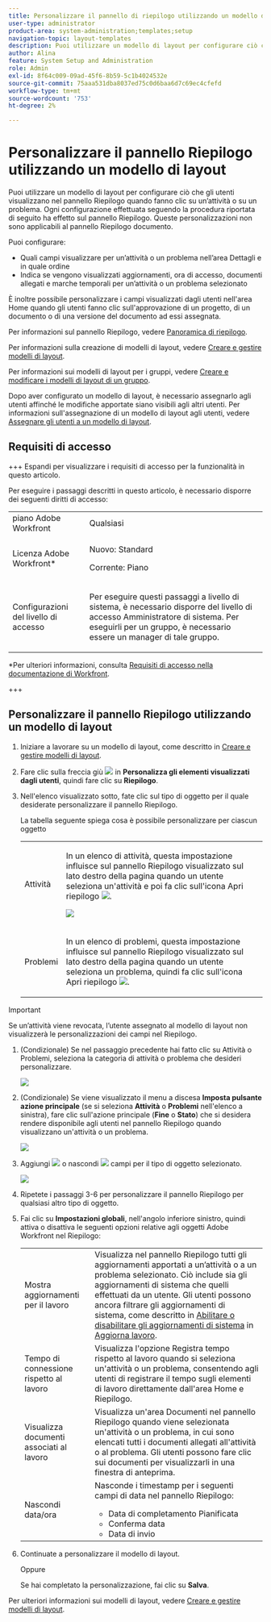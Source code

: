 ```yaml
---
title: Personalizzare il pannello di riepilogo utilizzando un modello di layout
user-type: administrator
product-area: system-administration;templates;setup
navigation-topic: layout-templates
description: Puoi utilizzare un modello di layout per configurare ciò che gli utenti visualizzano quando fanno clic su un’attività o un problema nel Riepilogo. Ogni configurazione effettuata seguendo la procedura riportata di seguito ha effetto sul pannello Riepilogo. Queste personalizzazioni non sono applicabili al pannello Riepilogo documento.
author: Alina
feature: System Setup and Administration
role: Admin
exl-id: 8f64c009-09ad-45f6-8b59-5c1b4024532e
source-git-commit: 75aaa531dba8037ed75c0d6baa6d7c69ec4cfefd
workflow-type: tm+mt
source-wordcount: '753'
ht-degree: 2%

---
```


# Personalizzare il pannello Riepilogo utilizzando un modello di layout

<!--Audited: 11/2024-->

<!--<span class="preview">The highlighted information on this page refers to functionality not yet generally available. It is available only in the Preview environment for all customers. After the monthly releases to Production, the same features are also available in the Production environment for customers who enabled fast releases. </span>   

<span class="preview">For information about fast releases, see [Enable or disable fast releases for your organization](/help/quicksilver/administration-and-setup/set-up-workfront/configure-system-defaults/enable-fast-release-process.md). </span>   -->


Puoi utilizzare un modello di layout per configurare ciò che gli utenti visualizzano nel pannello Riepilogo quando fanno clic su un’attività o su un problema. Ogni configurazione effettuata seguendo la procedura riportata di seguito ha effetto sul pannello Riepilogo. Queste personalizzazioni non sono applicabili al pannello Riepilogo documento.

Puoi configurare:

* Quali campi visualizzare per un’attività o un problema nell’area Dettagli e in quale ordine
* Indica se vengono visualizzati aggiornamenti, ora di accesso, documenti allegati e marche temporali per un’attività o un problema selezionato

È inoltre possibile personalizzare i campi visualizzati dagli utenti nell&#39;area Home quando gli utenti fanno clic sull&#39;approvazione di un progetto, di un documento o di una versione del documento ad essi assegnata.

Per informazioni sul pannello Riepilogo, vedere [Panoramica di riepilogo](../../../workfront-basics/the-new-workfront-experience/summary-overview.md).

Per informazioni sulla creazione di modelli di layout, vedere [Creare e gestire modelli di layout](../use-layout-templates/create-and-manage-layout-templates.md).

Per informazioni sui modelli di layout per i gruppi, vedere [Creare e modificare i modelli di layout di un gruppo](../../../administration-and-setup/manage-groups/work-with-group-objects/create-and-modify-a-groups-layout-templates.md).

Dopo aver configurato un modello di layout, è necessario assegnarlo agli utenti affinché le modifiche apportate siano visibili agli altri utenti. Per informazioni sull&#39;assegnazione di un modello di layout agli utenti, vedere [Assegnare gli utenti a un modello di layout](../use-layout-templates/assign-users-to-layout-template.md).

## Requisiti di accesso

+++ Espandi per visualizzare i requisiti di accesso per la funzionalità in questo articolo.

Per eseguire i passaggi descritti in questo articolo, è necessario disporre dei seguenti diritti di accesso:

<table style="table-layout:auto"> 
 <col> 
 <col> 
 <tbody> 
  <tr> 
   <td role="rowheader">piano Adobe Workfront</td> 
   <td>Qualsiasi</td> 
  </tr> 
  <tr> 
   <td role="rowheader">Licenza Adobe Workfront*</td> 
   <td><p>Nuovo: Standard</p>
  <p> Corrente: Piano</p>
   </td> 
  </tr> 
  <tr> 
   <td role="rowheader">Configurazioni del livello di accesso</td> 
   <td> <p>Per eseguire questi passaggi a livello di sistema, è necessario disporre del livello di accesso Amministratore di sistema.
Per eseguirli per un gruppo, è necessario essere un manager di tale gruppo.</p> </td> 
  </tr> 
 </tbody> 
</table>

*Per ulteriori informazioni, consulta [Requisiti di accesso nella documentazione di Workfront](/help/quicksilver/administration-and-setup/add-users/access-levels-and-object-permissions/access-level-requirements-in-documentation.md).

+++

## Personalizzare il pannello Riepilogo utilizzando un modello di layout

1. Iniziare a lavorare su un modello di layout, come descritto in [Creare e gestire modelli di layout](../../../administration-and-setup/customize-workfront/use-layout-templates/create-and-manage-layout-templates.md).

1. Fare clic sulla freccia giù ![](assets/dropdown-arrow.png) in **Personalizza gli elementi visualizzati dagli utenti**, quindi fare clic su **Riepilogo**.

1. Nell&#39;elenco visualizzato sotto, fate clic sul tipo di oggetto per il quale desiderate personalizzare il pannello Riepilogo.

   La tabella seguente spiega cosa è possibile personalizzare per ciascun oggetto

   <table style="table-layout:auto"> 
    <col> 
    <col> 
    <tbody> 
     <tr> 
      <td role="rowheader">Attività</td> 
      <td> <p>In un elenco di attività, questa impostazione influisce sul pannello Riepilogo visualizzato sul lato destro della pagina quando un utente seleziona un'attività e poi fa clic sull'icona Apri riepilogo <img src="assets/summary-panel-icon.png">.</p>

   <p> <img src="assets/summary-details.jpg"> </p> </td> 
     </tr> 
     <tr> 
      <td role="rowheader">Problemi</td> 
      <td><p>In un elenco di problemi, questa impostazione influisce sul pannello Riepilogo visualizzato sul lato destro della pagina quando un utente seleziona un problema, quindi fa clic sull'icona Apri riepilogo <img src="assets/summary-panel-icon.png">.</p> </td> 
     </tr> 
    </tbody> 
   </table>

<!--These were removed with the new Home: 

<tr> 
      <td role="rowheader">Projects</td> 
      <td><ul><li><p>In Home, when a user clicks a project approval assigned to them, your configuration for this setting affects the area to the right of the approval.</p>
      <p><b>IMPORTANT:</b> </p><p>This is a deprecated feature. Any changes you make to this area are related to a feature that Workfront has removed. This option will be removed from Workfront with a later maintenance update.</p></li>
      </ul> 
      </td> 
     </tr> 
     <tr> 
      <td role="rowheader">Documents</td> 
      <td>
     <ul><li><p>In Home, when a user clicks a document approval assigned to them, your configuration for this setting affects the area to the right of the approval.</p>
      <p><b>IMPORTANT:</b> </p><p> This is a deprecated feature. Any changes you make to this area are related to a feature that Workfront has removed. This option will be removed from Workfront with a later maintenance update.</p></li>
      </ul>
      </td> 
     </tr> 
     <tr> 
      <td role="rowheader">Document Versions</td> 
      <td><ul><li><p>In Home, when a user clicks an approval assigned to them for a particular version of a document, your configuration for this setting affects the area to the right of the approval.</p>
      <p><p><b>IMPORTANT:</b></p> This is a deprecated feature. Any changes you make to this area are related to a feature that Workfront has removed. This option will be removed from Workfront with a later maintenance update.</p></li>
      </ul>
      </td> 
     </tr> -->


>[!IMPORTANT]
>
>Se un’attività viene revocata, l’utente assegnato al modello di layout non visualizzerà le personalizzazioni dei campi nel Riepilogo.

1. (Condizionale) Se nel passaggio precedente hai fatto clic su Attività o Problemi, seleziona la categoria di attività o problema che desideri personalizzare.

   ![](assets/choose-cat-cstmz-nwe-adobe-branding.png)

1. (Condizionale) Se viene visualizzato il menu a discesa **Imposta pulsante azione principale** (se si seleziona **Attività** o **Problemi** nell&#39;elenco a sinistra), fare clic sull&#39;azione principale (**Fine** o **Stato**) che si desidera rendere disponibile agli utenti nel pannello Riepilogo quando visualizzano un&#39;attività o un problema.

   ![](assets/set-primary-action-button-dropdown-pdf-adobe-branding.png)

1. Aggiungi ![](assets/add-item-plus-in-circle-blue.png) o nascondi ![](assets/close-or-hide---x.png) campi per il tipo di oggetto selezionato.

   ![](assets/lt-home-add-hide-fields-adobe-branding.png)

1. Ripetete i passaggi 3-6 per personalizzare il pannello Riepilogo per qualsiasi altro tipo di oggetto.
1. Fai clic su **Impostazioni globali**, nell&#39;angolo inferiore sinistro, quindi attiva o disattiva le seguenti opzioni relative agli oggetti Adobe Workfront nel Riepilogo:

   <table style="table-layout:auto"> 
    <col> 
    <col> 
    <tbody> 
     <tr> 
      <td role="rowheader">Mostra aggiornamenti per il lavoro</td> 
      <td>Visualizza nel pannello Riepilogo tutti gli aggiornamenti apportati a un’attività o a un problema selezionato. Ciò include sia gli aggiornamenti di sistema che quelli effettuati da un utente. Gli utenti possono ancora filtrare gli aggiornamenti di sistema, come descritto in <a href="../../../workfront-basics/updating-work-items-and-viewing-updates/update-work.md#enable" class="MCXref xref">Abilitare o disabilitare gli aggiornamenti di sistema</a> in <a href="../../../workfront-basics/updating-work-items-and-viewing-updates/update-work.md" class="MCXref xref">Aggiorna lavoro</a>.</td> 
     </tr> 
     <tr> 
      <td role="rowheader">Tempo di connessione rispetto al lavoro</td> 
      <td>Visualizza l'opzione Registra tempo rispetto al lavoro quando si seleziona un'attività o un problema, consentendo agli utenti di registrare il tempo sugli elementi di lavoro direttamente dall'area Home e Riepilogo.</td> 
     </tr> 
     <tr> 
      <td role="rowheader">Visualizza documenti associati al lavoro</td> 
      <td>Visualizza un'area Documenti nel pannello Riepilogo quando viene selezionata un'attività o un problema, in cui sono elencati tutti i documenti allegati all'attività o al problema. Gli utenti possono fare clic sui documenti per visualizzarli in una finestra di anteprima.</td> 
     </tr> 
     <tr> 
      <td role="rowheader">Nascondi data/ora</td> 
      <td>Nasconde i timestamp per i seguenti campi di data nel pannello Riepilogo:
       <ul>
        <li>Data di completamento Pianificata</li>
        <li>Conferma data</li>
        <li>Data di invio</li>
       </ul></td> 
     </tr> 
    </tbody> 
   </table>

1. Continuate a personalizzare il modello di layout.

   Oppure

   Se hai completato la personalizzazione, fai clic su **Salva**.

Per ulteriori informazioni sui modelli di layout, vedere [Creare e gestire modelli di layout](../../../administration-and-setup/customize-workfront/use-layout-templates/create-and-manage-layout-templates.md).
